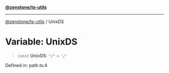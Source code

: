 [**@zenstone/ts-utils**](../README.md)

***

[@zenstone/ts-utils](../globals.md) / UnixDS

# Variable: UnixDS

> `const` **UnixDS**: `"/"` = `'/'`

Defined in: path.ts:4

